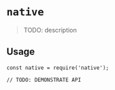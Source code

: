 # `native`

> TODO: description

## Usage

```
const native = require('native');

// TODO: DEMONSTRATE API
```
